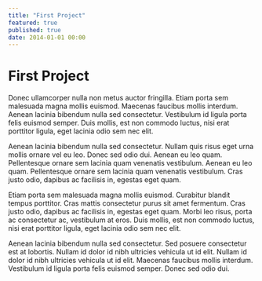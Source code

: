 ```yaml
---
title: "First Project"
featured: true
published: true
date: 2014-01-01 00:00
---
```

# First Project

Donec ullamcorper nulla non metus auctor fringilla. Etiam porta sem malesuada magna mollis euismod. Maecenas faucibus mollis interdum. Aenean lacinia bibendum nulla sed consectetur. Vestibulum id ligula porta felis euismod semper. Duis mollis, est non commodo luctus, nisi erat porttitor ligula, eget lacinia odio sem nec elit.

Aenean lacinia bibendum nulla sed consectetur. Nullam quis risus eget urna mollis ornare vel eu leo. Donec sed odio dui. Aenean eu leo quam. Pellentesque ornare sem lacinia quam venenatis vestibulum. Aenean eu leo quam. Pellentesque ornare sem lacinia quam venenatis vestibulum. Cras justo odio, dapibus ac facilisis in, egestas eget quam.

Etiam porta sem malesuada magna mollis euismod. Curabitur blandit tempus porttitor. Cras mattis consectetur purus sit amet fermentum. Cras justo odio, dapibus ac facilisis in, egestas eget quam. Morbi leo risus, porta ac consectetur ac, vestibulum at eros. Duis mollis, est non commodo luctus, nisi erat porttitor ligula, eget lacinia odio sem nec elit.

Aenean lacinia bibendum nulla sed consectetur. Sed posuere consectetur est at lobortis. Nullam id dolor id nibh ultricies vehicula ut id elit. Nullam id dolor id nibh ultricies vehicula ut id elit. Maecenas faucibus mollis interdum. Vestibulum id ligula porta felis euismod semper. Donec sed odio dui.
